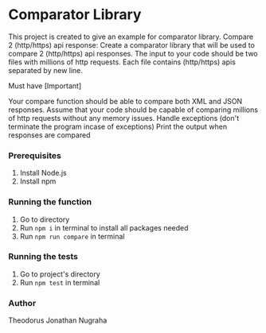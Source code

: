 # Comparator Library
This project is created to give an example for comparator library.
Compare 2 (http/https) api response: Create a comparator library that will be used to compare 2 (http/https) api responses.  The input to your code should be two files with millions of http requests. Each file contains (http/https) apis separated by new line. 

Must have [Important]

Your compare function should be able to compare both XML and JSON responses.
Assume that your code should be capable of comparing millions of http requests without any memory issues. 
Handle exceptions (don't terminate the program incase of exceptions)
Print the output when responses are compared

### Prerequisites
1. Install Node.js
2. Install npm

### Running the function
1. Go to directory
2. Run `npm i` in terminal to install all packages needed
3. Run `npm run compare` in terminal

### Running the tests
1. Go to project's directory
2. Run `npm test` in terminal

### Author
Theodorus Jonathan Nugraha
